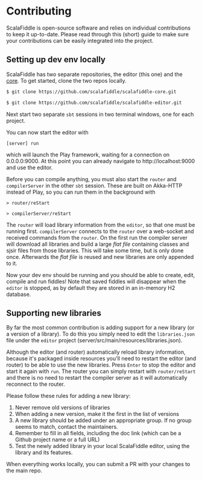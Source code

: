 # Contributing

ScalaFiddle is open-source software and relies on individual contributions to keep it up-to-date. Please read through this (short) guide to make sure your
contributions can be easily integrated into the project.

## Setting up dev env locally

ScalaFiddle has two separate repositories, the editor (this one) and the [core](https://github.com/scalafiddle/scalafiddle-core). To get started, clone the two
repos locally.

```bash
$ git clone https://github.com/scalafiddle/scalafiddle-core.git

$ git clone https://github.com/scalafiddle/scalafiddle-editor.git
```

Next start two separate `sbt` sessions in two terminal windows, one for each project.

You can now start the editor with
```
[server] run
```
which will launch the Play framework, waiting for a connection on 0.0.0.0:9000. At this point you can already navigate to http://localhost:9000 and use the
editor.

Before you can compile anything, you must also start the `router` and `compilerServer` in the other `sbt` session. These are built on Akka-HTTP instead of Play,
so you can run them in the background with

```
> router/reStart

> compilerServer/reStart
```

The `router` will load library information from the `editor`, so that one must be running first. `compilerServer` connects to the `router` over a web-socket and
received commands from the `router`. On the first run the compiler server will download all libraries and build a large _flat file_ containing classes and sjsir
files from those libraries. This will take some time, but is only done once. Afterwards the _flat file_ is reused and new libraries are only appended to it.

Now your dev env should be running and you should be able to create, edit, compile and run fiddles! Note that saved fiddles will disappear when the `editor` is
stopped, as by default they are stored in an in-memory H2 database.

## Supporting new libraries

By far the most common contribution is adding support for a new library (or a version of a library). To do this you simply need to edit the `libraries.json`
file under the `editor` project (server/src/main/resources/libraries.json).

Although the editor (and router) automatically reload library information, because it's packaged inside resources you'll need to restart the editor (and router)
to be able to use the new libraries. Press `Enter` to stop the editor and start it again with `run`. The router you can simply restart with `router/reStart`
and there is no need to restart the compiler server as it will automatically reconnect to the router.

Please follow these rules for adding a new library:

1. Never remove old versions of libraries
1. When adding a new version, make it the first in the list of versions
1. A new library should be added under an appropriate group. If no group seems to match, contact the maintainers.
1. Remember to fill in all fields, including the doc link (which can be a Github project name or a full URL)
1. Test the newly added library in your local ScalaFiddle editor, using the library and its features.

When everything works locally, you can submit a PR with your changes to the main repo.
